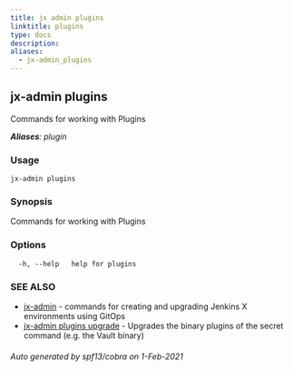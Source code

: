 ```yaml
---
title: jx admin plugins
linktitle: plugins
type: docs
description: 
aliases:
  - jx-admin_plugins
---
```


## jx-admin plugins

Commands for working with Plugins

***Aliases**: plugin*

### Usage

```
jx-admin plugins
```

### Synopsis

Commands for working with Plugins

### Options

```
  -h, --help   help for plugins
```

### SEE ALSO

* [jx-admin](..)	 - commands for creating and upgrading Jenkins X environments using GitOps
* [jx-admin plugins upgrade](jx-admin_plugins_upgrade)	 - Upgrades the binary plugins of the secret command (e.g. the Vault binary)

###### Auto generated by spf13/cobra on 1-Feb-2021
